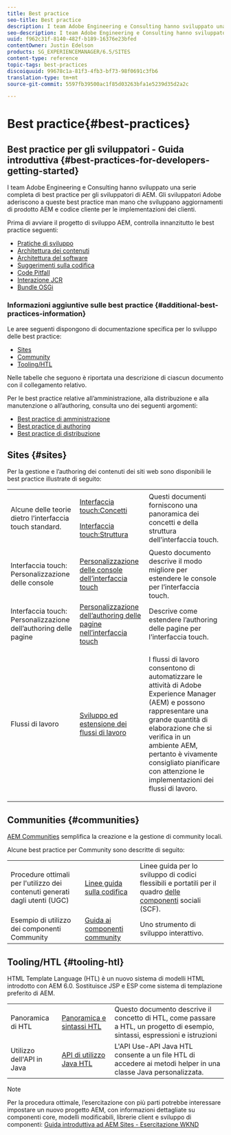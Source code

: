 ```yaml
---
title: Best practice
seo-title: Best practice
description: I team Adobe Engineering e Consulting hanno sviluppato una serie completa di best practice per gli sviluppatori di AEM
seo-description: I team Adobe Engineering e Consulting hanno sviluppato una serie completa di best practice per gli sviluppatori di AEM
uuid: f962c31f-8140-482f-b189-16376e23bfed
contentOwner: Justin Edelson
products: SG_EXPERIENCEMANAGER/6.5/SITES
content-type: reference
topic-tags: best-practices
discoiquuid: 99678c1a-81f3-4fb3-bf73-98f0691c3fb6
translation-type: tm+mt
source-git-commit: 5597fb39500ac1f85d03263bfa1e5239d35d2a2c

---
```



# Best practice{#best-practices}

## Best practice per gli sviluppatori - Guida introduttiva {#best-practices-for-developers-getting-started}

I team Adobe Engineering e Consulting hanno sviluppato una serie completa di best practice per gli sviluppatori di AEM. Gli sviluppatori Adobe aderiscono a queste best practice man mano che sviluppano aggiornamenti di prodotto AEM e codice cliente per le implementazioni dei clienti.

Prima di avviare il progetto di sviluppo AEM, controlla innanzitutto le best practice seguenti:

* [Pratiche di sviluppo](/help/sites-developing/development-practices.md)
* [Architettura dei contenuti](/help/sites-developing/content-architecture.md)
* [Architettura del software](/help/sites-developing/software-architecture.md)
* [Suggerimenti sulla codifica](/help/sites-developing/coding-tips.md)
* [Code Pitfall](/help/sites-developing/code-pitfalls.md)
* [Interazione JCR](/help/sites-developing/jcr-integration.md)
* [Bundle OSGi](/help/sites-developing/osgi-bundles.md)

### Informazioni aggiuntive sulle best practice {#additional-best-practices-information}

Le aree seguenti dispongono di documentazione specifica per lo sviluppo delle best practice:

* [Sites](#sites)
* [Community](/help/sites-developing/best-practices.md#communities)
* [Tooling/HTL](/help/sites-developing/best-practices.md#tooling-htl)

Nelle tabelle che seguono è riportata una descrizione di ciascun documento con il collegamento relativo.

Per le best practice relative all’amministrazione, alla distribuzione e alla manutenzione o all’authoring, consulta uno dei seguenti argomenti:

* [Best practice di amministrazione](/help/sites-administering/administer-best-practices.md)
* [Best practice di authoring](/help/sites-authoring/best-practices.md)
* [Best practice di distribuzione](/help/sites-deploying/best-practices.md)

## Sites {#sites}

Per la gestione e l’authoring dei contenuti dei siti web sono disponibili le best practice illustrate di seguito:

<table>
 <tbody>
  <tr>
   <td>Alcune delle teorie dietro l’interfaccia touch standard.</td>
   <td><p><a href="/help/sites-developing/touch-ui-concepts.md">Interfaccia touch:Concetti</a></p> <p><a href="/help/sites-developing/touch-ui-structure.md">Interfaccia touch:Struttura</a></p> </td>
   <td>Questi documenti forniscono una panoramica dei concetti e della struttura dell’interfaccia touch.</td>
  </tr>
  <tr>
   <td>Interfaccia touch: Personalizzazione delle console </td>
   <td><a href="/help/sites-developing/customizing-consoles-touch.md">Personalizzazione delle console dell’interfaccia touch</a></td>
   <td>Questo documento descrive il modo migliore per estendere le console per l’interfaccia touch.</td>
  </tr>
  <tr>
   <td>Interfaccia touch: Personalizzazione dell’authoring delle pagine</td>
   <td><a href="/help/sites-developing/customizing-page-authoring-touch.md">Personalizzazione dell’authoring delle pagine nell’interfaccia touch</a></td>
   <td>Descrive come estendere l’authoring delle pagine per l’interfaccia touch.</td>
  </tr>
  <tr>
   <td>Flussi di lavoro</td>
   <td><a href="/help/sites-developing/workflows-best-practices.md">Sviluppo ed estensione dei flussi di lavoro</a></td>
   <td><p>I flussi di lavoro consentono di automatizzare le attività di Adobe Experience Manager (AEM) e possono rappresentare una grande quantità di elaborazione che si verifica in un ambiente AEM, pertanto è vivamente consigliato pianificare con attenzione le implementazioni dei flussi di lavoro.</p> </td>
  </tr>
 </tbody>
</table>

## Communities {#communities}

[AEM Communities](/help/communities/overview.md) semplifica la creazione e la gestione di community locali.

Alcune best practice per Community sono descritte di seguito:

|  |  |  |
|---|---|---|
| Procedure ottimali per l&#39;utilizzo dei contenuti generati dagli utenti (UGC) | [Linee guida sulla codifica](/help/communities/code-guide.md) | Linee guida per lo sviluppo di codici flessibili e portatili per il quadro [delle componenti](/help/communities/scf.md) sociali (SCF). |
| Esempio di utilizzo dei componenti Community | [Guida ai componenti community](/help/communities/components-guide.md) | Uno strumento di sviluppo interattivo. |

## Tooling/HTL {#tooling-htl}

HTML Template Language (HTL) è un nuovo sistema di modelli HTML introdotto con AEM 6.0. Sostituisce JSP e ESP come sistema di templazione preferito di AEM.

|  |  |  |
|---|---|---|
| Panoramica di HTL | [Panoramica e sintassi HTL](https://docs.adobe.com/content/help/en/experience-manager-htl/using/overview.html) | Questo documento descrive il concetto di HTL, come passare a HTL, un progetto di esempio, sintassi, espressioni e istruzioni |
| Utilizzo dell&#39;API in Java | [API di utilizzo Java HTL](https://helpx.adobe.com/experience-manager/htl/using/use-api.html) | L&#39;API Use-API Java HTL consente a un file HTL di accedere ai metodi helper in una classe Java personalizzata. |

>[!NOTE]
>
>Per la procedura ottimale, l’esercitazione con più parti potrebbe interessare impostare un nuovo progetto AEM, con informazioni dettagliate su componenti core, modelli modificabili, librerie client e sviluppo di componenti:
>[Guida introduttiva ad AEM Sites - Esercitazione WKND](https://helpx.adobe.com/experience-manager/kt/sites/using/getting-started-wknd-tutorial-develop.html)

